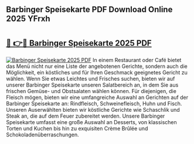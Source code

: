## Barbinger Speisekarte PDF Download Online 2025 YFrxh

# <h2><a href="http://gce8fvp.nevu.top/?p=Barbinger+Speisekarte">🔗 👉🔴 Barbinger Speisekarte 2025 PDF</a></h2>

[![Barbinger Speisekarte 2025 PDF](https://i.imgur.com/dBaPXMq.png)](http://gce8fvp.nevu.top/?p=Barbinger+Speisekarte)
In einem Restaurant oder Café bietet das Menü nicht nur eine Liste der angebotenen Gerichte, sondern auch die Möglichkeit, ein köstliches und für Ihren Geschmack geeignetes Gericht zu wählen. Wenn Sie etwas Leichtes und Frisches suchen, bieten wir auf unserer Barbinger Speisekarte unseren Salatbereich an, in dem Sie aus frischen Gemüse- und Obstsalaten wählen können. Für diejenigen, die Fleisch mögen, bieten wir eine umfangreiche Auswahl an Gerichten auf der Barbinger Speisekarte an: Rindfleisch, Schweinefleisch, Huhn und Fisch. Unseren Auserwählten bieten wir köstliche Gerichte wie Schaschlik und Steak an, die auf dem Feuer zubereitet werden. Unsere Barbinger Speisekarte umfasst eine große Auswahl an Desserts, von klassischen Torten und Kuchen bis hin zu exquisiten Crème Brûlée und Schokoladenüberraschungen.
